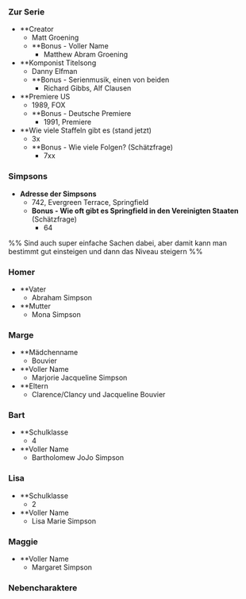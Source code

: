 ### Zur Serie

- **Creator
	- Matt Groening
	- **Bonus - Voller Name
		- Matthew Abram Groening
- **Komponist Titelsong
	- Danny Elfman
	- **Bonus - Serienmusik, einen von beiden
		- Richard Gibbs, Alf Clausen
- **Premiere US
	- 1989, FOX
	- **Bonus - Deutsche Premiere
		- 1991, Premiere
- **Wie viele Staffeln gibt es (stand jetzt)
	- 3x
	- **Bonus - Wie viele Folgen? (Schätzfrage)
		- 7xx

### Simpsons

- **Adresse der Simpsons**
	- 742, Evergreen Terrace, Springfield
	- **Bonus - Wie oft gibt es Springfield in den Vereinigten Staaten**  (Schätzfrage)
		- 64 

%%
Sind auch super einfache Sachen dabei, aber damit kann man bestimmt gut einsteigen und dann das Niveau steigern
%%
### Homer

- **Vater
	- Abraham Simpson
- **Mutter
	- Mona Simpson

### Marge

- **Mädchenname
	- Bouvier
- **Voller Name
	- Marjorie Jacqueline Simpson
- **Eltern
	- Clarence/Clancy und Jacqueline Bouvier

### Bart

- **Schulklasse 
	-  4
- **Voller Name
	- Bartholomew JoJo Simpson
	
### Lisa

- **Schulklasse 
	- 2
- **Voller Name
	- Lisa Marie Simpson

### Maggie

- **Voller Name
	- Margaret Simpson
### Nebencharaktere

